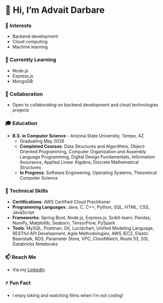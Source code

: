 # 👋 Hi, I’m Advait Darbare

### 👀 Interests
- Backend development
- Cloud computing
- Machine learning

### 🌱 Currently Learning
- Node.js
- Express.js
- MongoDB

### 💞️ Collaboration
- Open to collaborating on backend development and cloud technologies projects

### 🎓 Education
- **B.S. in Computer Science** - Arizona State University, Tempe, AZ
  - Graduating May 2026
  - **Completed Courses**: Data Structures and Algorithms, Object-Oriented Programming, Computer Organization and Assembly Language Programming, Digital Design Fundamentals, Information Assurance, Applied Linear Algebra, Discrete Mathematical Structures
  - **In Progress**: Software Engineering, Operating Systems, Theoretical Computer Science

### 💼 Technical Skills
- **Certifications**: AWS Certified Cloud Practitioner
- **Programming Languages**: Java, C, C++, Python, SQL, HTML, CSS, JavaScript
- **Frameworks**: Spring Boot, Node.js, Express.js, Scikit-learn, Pandas, NumPy, Matplotlib, Seaborn, TensorFlow, PySpark
- **Tools**: MySQL, Postman, Git, Lucidchart, Unified Modeling Language, RESTful API Development, Agile Methodologies, AWS (EC2, Elastic Beanstalk, RDS, Parameter Store, VPC, CloudWatch, Route 53, S3), Databricks Notebooks

### 📫 Reach Me
- Via my [LinkedIn](https://www.linkedin.com/in/advait-darbare)

### ⚡ Fun Fact
- I enjoy biking and watching films when I'm not coding!
